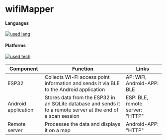 # wifiMapper
#### Languages
[![used lang](https://skillicons.dev/icons?i=java,kotlin,c)](https://skillicons.dev)
#### Platforms
[![used tech](https://skillicons.dev/icons?i=docker,androidstudio,cmake)](https://skillicons.dev)

| Component            | Function                                                                                           | Links                            |
|----------------------|----------------------------------------------------------------------------------------------------|----------------------------------|
| ESP32                | Collects Wi-Fi access point information and sends it via BLE to the Android application            | AP: WiFi, Android-APP: BLE       |
| Android application  | Stores data from the ESP32 in an SQLite database and sends it to a remote server at the end of a scan session | ESP: BLE, remote server: "HTTP" |
| Remote server        | Processes the data and displays it on a map                                                        | Android-APP: "HTTP"              |
